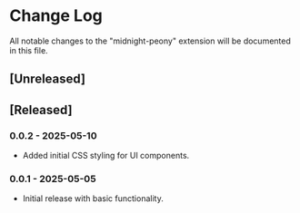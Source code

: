 # Change Log

All notable changes to the "midnight-peony" extension will be documented in this file.

## [Unreleased]

## [Released]

### 0.0.2 - 2025-05-10

- Added initial CSS styling for UI components.

### 0.0.1 - 2025-05-05

- Initial release with basic functionality.
